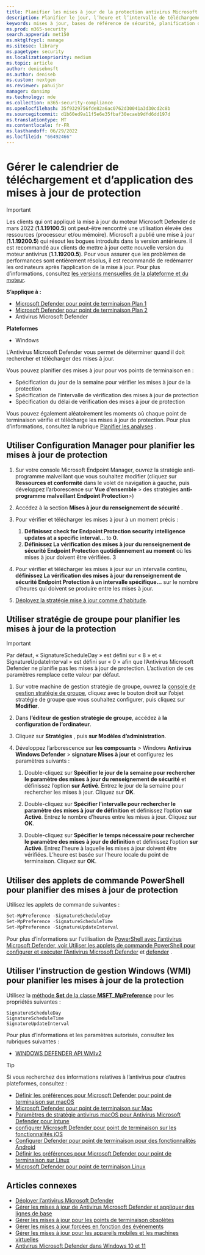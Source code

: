 ```yaml
---
title: Planifier les mises à jour de la protection antivirus Microsoft Defender
description: Planifier le jour, l’heure et l’intervalle de téléchargement des mises à jour de protection
keywords: mises à jour, bases de référence de sécurité, planification des mises à jour
ms.prod: m365-security
search.appverid: met150
ms.mktglfcycl: manage
ms.sitesec: library
ms.pagetype: security
ms.localizationpriority: medium
ms.topic: article
author: denisebmsft
ms.author: deniseb
ms.custom: nextgen
ms.reviewer: pahuijbr
manager: dansimp
ms.technology: mde
ms.collection: m365-security-compliance
ms.openlocfilehash: 35f9329756fde82a6ac0762d30041a3d30cd2c8b
ms.sourcegitcommit: d1b60ed9a11f5e6e35fbaf30ecaeb9dfd6dd197d
ms.translationtype: MT
ms.contentlocale: fr-FR
ms.lasthandoff: 06/29/2022
ms.locfileid: "66492466"
---
```

# <a name="manage-the-schedule-for-when-protection-updates-should-be-downloaded-and-applied"></a>Gérer le calendrier de téléchargement et d’application des mises à jour de protection

> [!IMPORTANT]
> Les clients qui ont appliqué la mise à jour du moteur Microsoft Defender de mars 2022 (**1.1.19100.5**) ont peut-être rencontré une utilisation élevée des ressources (processeur et/ou mémoire). Microsoft a publié une mise à jour (**1.1.19200.5**) qui résout les bogues introduits dans la version antérieure. Il est recommandé aux clients de mettre à jour cette nouvelle version du moteur antivirus (**1.1.19200.5**). Pour vous assurer que les problèmes de performances sont entièrement résolus, il est recommandé de redémarrer les ordinateurs après l’application de la mise à jour. Pour plus d’informations, consultez [les versions mensuelles de la plateforme et du moteur](manage-updates-baselines-microsoft-defender-antivirus.md#monthly-platform-and-engine-versions).

**S’applique à :**
- [Microsoft Defender pour point de terminaison Plan 1](https://go.microsoft.com/fwlink/p/?linkid=2154037)
- [Microsoft Defender pour point de terminaison Plan 2](https://go.microsoft.com/fwlink/p/?linkid=2154037)
- Antivirus Microsoft Defender

**Plateformes**
- Windows

L’Antivirus Microsoft Defender vous permet de déterminer quand il doit rechercher et télécharger des mises à jour.

Vous pouvez planifier des mises à jour pour vos points de terminaison en :

- Spécification du jour de la semaine pour vérifier les mises à jour de la protection
- Spécification de l’intervalle de vérification des mises à jour de protection
- Spécification du délai de vérification des mises à jour de protection

Vous pouvez également aléatoirement les moments où chaque point de terminaison vérifie et télécharge les mises à jour de protection. Pour plus d’informations, consultez la rubrique [Planifier les analyses](scheduled-catch-up-scans-microsoft-defender-antivirus.md) .

## <a name="use-configuration-manager-to-schedule-protection-updates"></a>Utiliser Configuration Manager pour planifier les mises à jour de protection

1. Sur votre console Microsoft Endpoint Manager, ouvrez la stratégie anti-programme malveillant que vous souhaitez modifier (cliquez sur **Ressources et conformité** dans le volet de navigation à gauche, puis développez l’arborescence sur **Vue d’ensemble** \> des stratégies **anti-programme malveillant** **Endpoint Protection**\>)

2. Accédez à la section **Mises à jour du renseignement de sécurité** .

3. Pour vérifier et télécharger les mises à jour à un moment précis :
      1. **Définissez check for Endpoint Protection security intelligence updates at a specific interval...** to **0**.
      2. **Définissez La vérification des mises à jour du renseignement de sécurité Endpoint Protection quotidiennement au moment** où les mises à jour doivent être vérifiées.
      3
4. Pour vérifier et télécharger les mises à jour sur un intervalle continu, **définissez La vérification des mises à jour du renseignement de sécurité Endpoint Protection à un intervalle spécifique...** sur le nombre d’heures qui doivent se produire entre les mises à jour.

5. [Déployez la stratégie mise à jour comme d’habitude](/sccm/protect/deploy-use/endpoint-antimalware-policies#deploy-an-antimalware-policy-to-client-computers).

## <a name="use-group-policy-to-schedule-protection-updates"></a>Utiliser stratégie de groupe pour planifier les mises à jour de la protection

> [!IMPORTANT]
> Par défaut, « SignatureScheduleDay » est défini sur « 8 » et « SignatureUpdateInterval » est défini sur « 0 » afin que l’Antivirus Microsoft Defender ne planifie pas les mises à jour de protection.
L’activation de ces paramètres remplace cette valeur par défaut.

1. Sur votre machine de gestion stratégie de groupe, ouvrez la [console de gestion stratégie de groupe](/previous-versions/windows/it-pro/windows-server-2008-R2-and-2008/cc731212(v=ws.11)), cliquez avec le bouton droit sur l’objet stratégie de groupe que vous souhaitez configurer, puis cliquez sur **Modifier**.

2. Dans **l’éditeur de gestion stratégie de groupe**, accédez à **la configuration de l’ordinateur**.

3. Cliquez sur **Stratégies** , puis **sur Modèles d’administration**.

4. Développez l’arborescence sur **les composants** \> Windows **Antivirus Windows Defender** \> **signature Mises à jour** et configurez les paramètres suivants :

    1. Double-cliquez sur **Spécifier le jour de la semaine pour rechercher le paramètre des mises à jour du renseignement de sécurité** et définissez l’option **sur Activé**. Entrez le jour de la semaine pour rechercher les mises à jour. Cliquez sur **OK**.

    2. Double-cliquez sur **Spécifier l’intervalle pour rechercher le paramètre des mises à jour de définition** et définissez l’option **sur Activé**. Entrez le nombre d’heures entre les mises à jour. Cliquez sur **OK**.

    3. Double-cliquez sur **Spécifier le temps nécessaire pour rechercher le paramètre des mises à jour de définition** et définissez l’option **sur Activé**. Entrez l’heure à laquelle les mises à jour doivent être vérifiées. L’heure est basée sur l’heure locale du point de terminaison. Cliquez sur **OK**.

## <a name="use-powershell-cmdlets-to-schedule-protection-updates"></a>Utiliser des applets de commande PowerShell pour planifier des mises à jour de protection

Utilisez les applets de commande suivantes :

```PowerShell
Set-MpPreference -SignatureScheduleDay
Set-MpPreference -SignatureScheduleTime
Set-MpPreference -SignatureUpdateInterval
```

Pour plus d’informations sur l’utilisation de [PowerShell avec l’antivirus Microsoft Defender, voir Utiliser les applets de commande PowerShell pour configurer et exécuter l’Antivirus Microsoft Defender](use-powershell-cmdlets-microsoft-defender-antivirus.md)  et [defender](/powershell/module/defender/) .

## <a name="use-windows-management-instruction-wmi-to-schedule-protection-updates"></a>Utiliser l’instruction de gestion Windows (WMI) pour planifier les mises à jour de la protection

Utilisez la [méthode **Set** de la classe **MSFT_MpPreference**](/previous-versions/windows/desktop/legacy/dn455323(v=vs.85)) pour les propriétés suivantes :

```WMI
SignatureScheduleDay
SignatureScheduleTime
SignatureUpdateInterval
```

Pour plus d’informations et les paramètres autorisés, consultez les rubriques suivantes :

- [WINDOWS DEFENDER API WMIv2](/previous-versions/windows/desktop/defender/windows-defender-wmiv2-apis-portal)

> [!TIP]
> Si vous recherchez des informations relatives à l’antivirus pour d’autres plateformes, consultez :
> - [Définir les préférences pour Microsoft Defender pour point de terminaison sur macOS](mac-preferences.md)
> - [Microsoft Defender pour point de terminaison sur Mac](microsoft-defender-endpoint-mac.md)
> - [Paramètres de stratégie antivirus macOS pour Antivirus Microsoft Defender pour Intune](/mem/intune/protect/antivirus-microsoft-defender-settings-macos)
> - [configurer Microsoft Defender pour point de terminaison sur les fonctionnalités iOS](ios-configure-features.md)
> - [Configurer Defender pour point de terminaison pour des fonctionnalités Android](android-configure.md)
> - [Définir les préférences pour Microsoft Defender pour point de terminaison sur Linux](linux-preferences.md)
> - [Microsoft Defender pour point de terminaison Linux](microsoft-defender-endpoint-linux.md)

## <a name="related-articles"></a>Articles connexes

- [Déployer l’antivirus Microsoft Defender](deploy-manage-report-microsoft-defender-antivirus.md)
- [Gérer les mises à jour de Antivirus Microsoft Defender et appliquer des lignes de base](manage-updates-baselines-microsoft-defender-antivirus.md)
- [Gérer les mises à jour pour les points de terminaison obsolètes](manage-outdated-endpoints-microsoft-defender-antivirus.md)
- [Gérer les mises à jour forcées en fonction des événements](manage-event-based-updates-microsoft-defender-antivirus.md)
- [Gérer les mises à jour pour les appareils mobiles et les machines virtuelles](manage-updates-mobile-devices-vms-microsoft-defender-antivirus.md)
- [Antivirus Microsoft Defender dans Windows 10 et 11](microsoft-defender-antivirus-in-windows-10.md)
